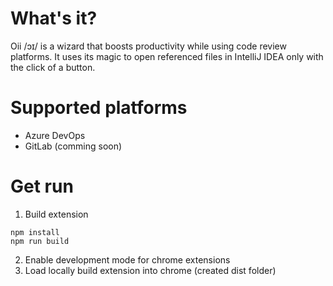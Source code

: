 # What's it?
Oii /ɔɪ/ is a wizard that boosts productivity while using code review platforms. It uses its magic to open referenced files in IntelliJ IDEA only with the click of a button. 

# Supported platforms
* Azure DevOps
* GitLab (comming soon)

# Get run

1. Build extension
```
npm install
npm run build
```
2. Enable development mode for chrome extensions
3. Load locally build extension into chrome (created dist folder)
